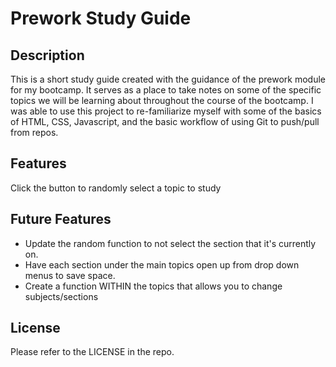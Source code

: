 # Prework Study Guide

## Description

This is a short study guide created with the guidance of the prework module for my bootcamp.  It serves as a place to take notes on some of the specific topics we will be learning about throughout the course of the bootcamp. I was able to use this project to re-familiarize myself with some of the basics of HTML, CSS, Javascript, and the basic workflow of using Git to push/pull from repos. 

## Features
Click the button to randomly select a topic to study

## Future Features
- Update the random function to not select the section that it's currently on.  
- Have each section under the main topics open up from drop down menus to save space.
- Create a function WITHIN the topics that allows you to change subjects/sections


## License

Please refer to the LICENSE in the repo.  


